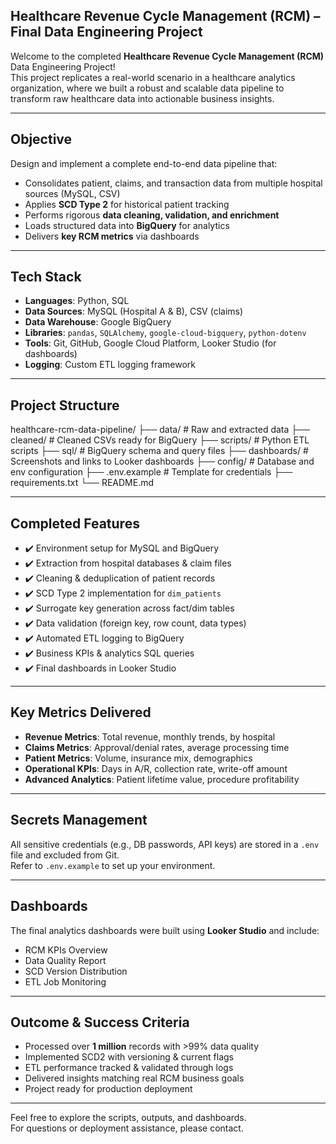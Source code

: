 ## Healthcare Revenue Cycle Management (RCM) – Final Data Engineering Project

Welcome to the completed **Healthcare Revenue Cycle Management (RCM)** Data Engineering Project!  
This project replicates a real-world scenario in a healthcare analytics organization, where we built a robust and scalable data pipeline to transform raw healthcare data into actionable business insights.

---

## Objective

Design and implement a complete end-to-end data pipeline that:

- Consolidates patient, claims, and transaction data from multiple hospital sources (MySQL, CSV)
- Applies **SCD Type 2** for historical patient tracking
- Performs rigorous **data cleaning, validation, and enrichment**
- Loads structured data into **BigQuery** for analytics
- Delivers **key RCM metrics** via dashboards

---

## Tech Stack

- **Languages**: Python, SQL  
- **Data Sources**: MySQL (Hospital A & B), CSV (claims)  
- **Data Warehouse**: Google BigQuery  
- **Libraries**: `pandas`, `SQLAlchemy`, `google-cloud-bigquery`, `python-dotenv`  
- **Tools**: Git, GitHub, Google Cloud Platform, Looker Studio (for dashboards)  
- **Logging**: Custom ETL logging framework

---

  ## Project Structure
  healthcare-rcm-data-pipeline/
├── data/ # Raw and extracted data
├── cleaned/ # Cleaned CSVs ready for BigQuery
├── scripts/ # Python ETL scripts
├── sql/ # BigQuery schema and query files
├── dashboards/ # Screenshots and links to Looker dashboards
├── config/ # Database and env configuration
├── .env.example # Template for credentials
├── requirements.txt
└── README.md
 
---

##  Completed Features

- ✔️ Environment setup for MySQL and BigQuery  
- ✔️ Extraction from hospital databases & claim files  
- ✔️ Cleaning & deduplication of patient records  
- ✔️ SCD Type 2 implementation for `dim_patients`  
- ✔️ Surrogate key generation across fact/dim tables  
- ✔️ Data validation (foreign key, row count, data types)  
- ✔️ Automated ETL logging to BigQuery  
- ✔️ Business KPIs & analytics SQL queries  
- ✔️ Final dashboards in Looker Studio  

---

##  Key Metrics Delivered

- **Revenue Metrics**: Total revenue, monthly trends, by hospital  
- **Claims Metrics**: Approval/denial rates, average processing time  
- **Patient Metrics**: Volume, insurance mix, demographics  
- **Operational KPIs**: Days in A/R, collection rate, write-off amount  
- **Advanced Analytics**: Patient lifetime value, procedure profitability  

---

##  Secrets Management

All sensitive credentials (e.g., DB passwords, API keys) are stored in a `.env` file and excluded from Git.  
Refer to `.env.example` to set up your environment.

---

##  Dashboards

The final analytics dashboards were built using **Looker Studio** and include:

- RCM KPIs Overview  
- Data Quality Report  
- SCD Version Distribution  
- ETL Job Monitoring

---

##  Outcome & Success Criteria

-  Processed over **1 million** records with >99% data quality  
-  Implemented SCD2 with versioning & current flags  
-  ETL performance tracked & validated through logs  
-  Delivered insights matching real RCM business goals  
-  Project ready for production deployment  

---

Feel free to explore the scripts, outputs, and dashboards.  
For questions or deployment assistance, please contact.



